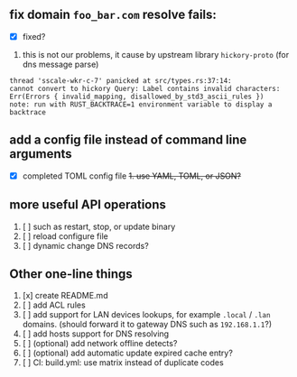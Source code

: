 ## fix domain `foo_bar.com` resolve fails:
* [x] fixed?
1. this is not our problems, it cause by upstream library `hickory-proto` (for dns message parse)
```
thread 'sscale-wkr-c-7' panicked at src/types.rs:37:14:
cannot convert to hickory Query: Label contains invalid characters: Err(Errors { invalid_mapping, disallowed_by_std3_ascii_rules })                                 
note: run with RUST_BACKTRACE=1 environment variable to display a backtrace
```

## add a config file instead of command line arguments
* [x] completed TOML config file
~~1. use YAML, TOML, or JSON?~~

## more useful API operations
1. [ ] such as restart, stop, or update binary
2. [ ] reload configure file
3. [ ] dynamic change DNS records?

## Other one-line things
1. [x] create README.md
2. [ ] add ACL rules
3. [ ] add support for LAN devices lookups, for example `.local` / `.lan` domains. (should forward it to gateway DNS such as `192.168.1.1`?)
4. [ ] add hosts support for DNS resolving
5. [ ] \(optional) add network offline detects?
6. [ ] \(optional) add automatic update expired cache entry?
7. [ ] CI: build.yml: use matrix instead of duplicate codes
